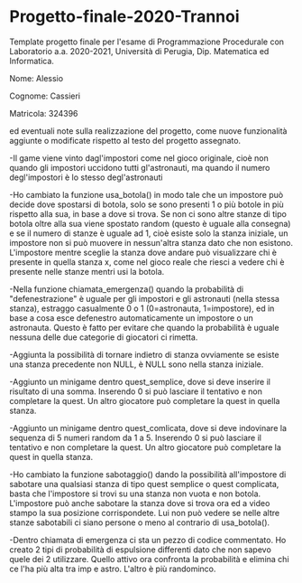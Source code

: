 # Progetto-finale-2020-Trannoi
Template progetto finale per l'esame di Programmazione Procedurale con Laboratorio a.a. 2020-2021, Università di Perugia, Dip. Matematica ed Informatica.


Nome: Alessio

Cognome: Cassieri

Matricola: 324396


ed eventuali note sulla realizzazione del progetto, come nuove funzionalità aggiunte o modificate rispetto al testo del progetto assegnato.

-Il game viene vinto dagl'impostori come nel gioco originale, cioè non quando gli impostori uccidono tutti gl'astronauti, ma quando il numero degl'impostori è lo stesso degl'astronauti

-Ho cambiato la funzione usa_botola() in modo tale che un impostore può decide dove spostarsi di botola, solo se sono presenti 1 o più botole in più rispetto alla sua, in base a dove si trova. Se non ci sono altre stanze di tipo botola oltre alla sua viene spostato random (questo è uguale alla consegna) e se il numero di stanze è uguale ad 1, cioè esiste solo la stanza iniziale, un impostore non si può muovere in nessun'altra stanza dato che non esistono. L'impostore mentre sceglie la stanza dove andare può visualizzare chi è presente in quella stanza x, come nel gioco reale che riesci a vedere chi è presente nelle stanze mentri usi la botola.

-Nella funzione chiamata_emergenza() quando la probabilità di "defenestrazione" è uguale per gli impostori e gli astronauti (nella stessa stanza), estraggo casualmente 0 o 1 (0=astronauta, 1=impostore), ed in base a cosa esce defenestro automaticamente un impostore o un astronauta. Questo è fatto per evitare che quando la probabilità è uguale nessuna delle due categorie di giocatori ci rimetta. 

-Aggiunta la possibilità di tornare indietro di stanza ovviamente se esiste una stanza precedente non NULL, è NULL sono nella stanza iniziale.

-Aggiunto un minigame dentro quest_semplice, dove si deve inserire il risultato di una somma. Inserendo 0 si può lasciare il tentativo e non completare la quest. Un altro giocatore può completare la quest in quella stanza.

-Aggiunto un minigame dentro quest_comlicata, dove si deve indovinare la sequenza di 5 numeri random da 1 a 5. Inserendo 0 si può lasciare il tentativo e non completare la quest. Un altro giocatore può completare la quest in quella stanza.

-Ho cambiato la funzione sabotaggio() dando la possibilità all'impostore di sabotare una qualsiasi stanza di tipo quest semplice o quest complicata, basta che l'impostore si trovi su una stanza non vuota e non botola. L'impostore può anche sabotare la stanza dove si trova ora ed a video stampo la sua posizione corrispondete. Lui non può vedere se nelle altre stanze sabotabili ci siano persone o meno al contrario di usa_botola().

-Dentro chiamata di emergenza ci sta un pezzo di codice commentato. Ho creato 2 tipi di probabilità di espulsione differenti dato che non sapevo quele dei 2 utilizzare. Quello attivo ora confronta la probabilità e elimina chi ce l'ha più alta tra imp e astro. L'altro è più randominco.
